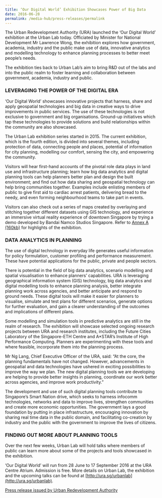 ```yaml
---
title: ‘Our Digital World’ Exhibition Showcases Power of Big Data
date: 2016-06-28
permalink: /media-hub/press-releases/permalink
---
```

The Urban Redevelopment Authority (URA) launched the ‘Our Digital World’ exhibition at the Urban Lab today. Officiated by Minister for National Development Mr Lawrence Wong, the exhibition explores how government, academia, industry and the public make use of data, innovative analytics and modelling technology to enhance planning processes to better meet people’s needs.

The exhibition ties back to Urban Lab’s aim to bring R&D out of the labs and into the public realm to foster learning and collaboration between government, academia, industry and public.

### LEVERAGING THE POWER OF THE DIGITAL ERA

‘Our Digital World’ showcases innovative projects that harness, share and apply geospatial technologies and big data in creative ways to drive improvements in public services. The use of these technologies is not exclusive to government and big organisations. Ground-up initiatives which tap these technologies to provide solutions and build relationships within the community are also showcased.

The Urban Lab exhibition series started in 2015. The current exhibition, which is the fourth edition, is divided into several themes, including protection of data, connecting people and places, potential of information for city planning, modelling our comfort, sensing the city, and empowering the community.

Visitors will hear first-hand accounts of the pivotal role data plays in land use and infrastructure planning; learn how big data analytics and digital planning tools can help planners better plan and design the built environment; and find out how data sharing and geospatial technology can help bring communities together. Examples include enlisting members of public to give first aid to cardiac arrest patients, delivering bread to the needy, and even forming neighbourhood teams to take part in events.

Visitors can also check out a series of maps created by overlaying and stitching together different datasets using GIS technology, and experience an immersive virtual reality experience of downtown Singapore by trying a demo developed by Bandai Namco Studios Singapore. Refer to [Annex A (160kb)](/files/press-releases/2016/Highlights-of-Our-Digital-World-exhibition-annex-a.pdf) for highlights of the exhibition.

### DATA ANALYTICS IN PLANNING

The use of digital technology in everyday life generates useful information for policy formulation, customer profiling and performance measurement. These have potential applications for the public, private and people sectors.

There is potential in the field of big data analytics, scenario modelling and spatial visualisation to enhance planners’ capabilities. URA is leveraging geographical information system (GIS) technology, big data analytics and digital modelling tools to enhance planning analysis, better integrate planning work across agencies, and better anticipate and respond to ground needs. These digital tools will make it easier for planners to visualise, simulate and test plans for different scenarios, generate options for further evaluation, and gain a clearer understanding of the outcomes and implications of different plans.

Some modelling and simulation tools in predictive analytics are still in the realm of research. The exhibition will showcase selected ongoing research projects between URA and research institutes, including the Future Cities Laboratory of the Singapore-ETH Centre and A*STAR’s Institute of High Performance Computing. Planners are experimenting with these tools and where feasible, incorporate them into the planning process.

Mr Ng Lang, Chief Executive Officer of the URA, said: “At the core, the planning fundamentals have not changed. However, advancements in geospatial and data technologies have ushered in exciting possibilities to improve the way we plan. The new digital planning tools we are developing are helping to provide better insights in planning, coordinate our work better across agencies, and improve work productivity.”  
  
The development and use of such digital planning tools contribute to Singapore’s Smart Nation drive, which seeks to harness infocomm technologies, networks and data to improve lives, strengthen communities and create more economic opportunities. The government lays a good foundation by putting in place infrastructure, encouraging innovation by sharing real time data in the public domain, and facilitating co-creation by industry and the public with the government to improve the lives of citizens.

### FINDING OUT MORE ABOUT PLANNING TOOLS

Over the next few weeks, Urban Lab will hold talks where members of public can learn more about some of the projects and tools showcased in the exhibition.

‘Our Digital World’ will run from 28 June to 17 September 2016 at the URA Centre Atrium. Admission is free. More details on Urban Lab, the exhibition and the upcoming talks can be found at [http://ura.sg/urbanlab](http://ura.sg/urbanlab).

[Press release issued by Urban Redevelopment Authority](https://www.ura.gov.sg/Corporate/Media-Room/Media-Releases/pr16-39)
